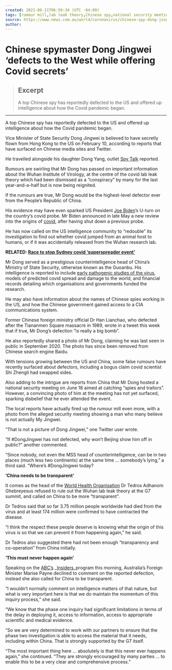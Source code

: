 ```yaml
---
created: 2021-06-21T06:59:34 (UTC -04:00)
tags: [rumour mill,lab leak theory,Chinese spy,national security meeting,Zero,Agence France Presse,Hubei,lab leak,Medical staff members,intelligence community,security meeting,communications system,Marise Payne,Dong Yang,United States of America,Asia,prestigious counterintelligence head,China,Chinese spymaster,exhibition centre,inquiry process,North America,Joe Biden,foreign ministry official,Kate Schneider,World Health Organisation Dr Tedros Adhanom Ghebreyesus,P4 laboratory,Wuhan,Central Intelligence Agency,research lab,Chinese media sites,Eastern Asia,Northern America,America,Shi Zhengli,Tedros,Wuhan,top Chinese spy,Chinese search engine,staff member rests,alleged security meeting,reignites lab,Su]
source: https://www.news.com.au/world/coronavirus/chinese-spy-dong-jingwei-defects-to-the-west-while-offering-covid-secrets/news-story/d61277b586d043c6942bcce7b8b70d44
author: 
---
```


# Chinese spymaster Dong Jingwei ‘defects to the West while offering Covid secrets’

> ## Excerpt
> A top Chinese spy has reportedly defected to the US and offered up intelligence about how the Covid pandemic began.

---
A top Chinese spy has reportedly defected to the US and offered up intelligence about how the Covid pandemic began.

Vice Minister of State Security Dong Jingwei is believed to have secretly flown from Hong Kong to the US on February 10, according to reports that have surfaced on Chinese media sites and Twitter.

He travelled alongside his daughter Dong Yang, outlet [Spy Talk](https://www.spytalk.co/p/high-level-chinese-defection-rumored) reported.

Rumours are swirling that Mr Dong has passed on important information about the Wuhan Institute of Virology, at the centre of the covid lab leak theory which had been dismissed as a “conspiracy” by many for the last year-and-a-half but is now being reignited.

If the rumours are true, Mr Dong would be the highest-level defector ever from the People’s Republic of China.

His evidence may have even sparked US President [Joe Biden](https://www.news.com.au/topics/joe-biden)’s U-turn on the country’s covid probe. Mr Biden announced in late May a new review into the origins of [covid](https://www.news.com.au/national/nsw-act/news/two-new-cases-recorded-as-nsw-extends-masks-restrictions/news-story/418e784d06097ff7d0019add6378f3d8), after having shut down a previous probe.

He has now called on the US intelligence community to “redouble” its investigation to find out whether covid jumped from an animal host to humans, or if it was accidentally released from the Wuhan research lab.

**RELATED: [Race to stop Sydney covid ‘superspreader event’](https://www.news.com.au/world/coronavirus/australia/race-to-avoid-sydney-superspreader-event-as-eastern-suburbs-covid-cluster-grows-to-nine-cases/news-story/9d5e539c97d6c71576e5caa4314f5ebf)**

Mr Dong served as a prestigious counterintelligence head of China’s Ministry of State Security, otherwise known as the Guoanbu. His intelligence is reported to include [early pathogenic studies of the virus](https://twitter.com/BryanDeanWright/status/1405879302395203587/photo/1), models of predicted covid spread and damage to the world, and financial records detailing which organisations and governments funded the research.

He may also have information about the names of Chinese spies working in the US, and how the Chinese government gained access to a CIA communications system.

Former Chinese foreign ministry official Dr Han Lianchao, who defected after the Tiananmen Square massacre in 1989, wrote in a tweet this week that if true, Mr Dong’s defection “is really a big bomb”.

He also reportedly shared a photo of Mr Dong, claiming he was last seen in public in September 2020. The photo has since been removed from Chinese search engine Baidu.

With tensions growing between the US and China, some false rumours have recently surfaced about defectors, including a bogus claim covid scientist Shi Zhengli had swapped sides.

Also adding to the intrigue are reports from China that Mr Dong hosted a national security meeting on June 18 aimed at catching “spies and traitors”. However, a convincing photo of him at the meeting has not yet surfaced, sparking disbelief that he ever attended the event.

The local reports have actually fired up the rumour mill even more, with a photo from the alleged security meeting showing a man who many believe is not actually My Jingwei.

“That is not a picture of Dong Jingwei,” one Twitter user wrote.

“If #DongJingwei has not defected, why won’t Beijing show him off in public?” another commented.

“Since nobody, not even the MSS head of counterintelligence, can be in two places (much less two continents) at the same time … somebody’s lying,” a third said. “Where’s #DongJingwei today?

**‘China needs to be transparent’**

It comes as the head of the [World Health Organisation](https://www.news.com.au/world/asia/who-chief-says-wuhan-covid-lab-leak-theory-cant-be-ruled-out/news-story/f91bd0edaf89dd389d3941e349765187) Dr Tedros Adhanom Ghebreyesus refused to rule out the Wuhan lab leak theory at the G7 summit, and called on China to be more “transparent”.

Dr Tedros said that so far 3.75 million people worldwide had died from the virus and at least 174 million were confirmed to have contracted the disease.

“I think the respect these people deserve is knowing what the origin of this virus is so that we can prevent it from happening again,” he said.

Dr Tedros also suggested there had not been enough “transparency and co-operation” from China initially.

**‘This must never happen again’**

Speaking on the [ABC’s](https://iview.abc.net.au/show/insiders/series/0/video/NC2109V020S00) _[Insiders](https://iview.abc.net.au/show/insiders/series/0/video/NC2109V020S00)_program this morning, Australia’s Foreign Minister Marise Payne declined to comment on the reported defection, instead she also called for China to be transparent.

“I wouldn’t normally comment on intelligence matters of that nature, but what is very important here is that we do maintain the momentum of this inquiry process,” she said.

“We know that the phase one inquiry had significant limitations in terms of the delay in deploying it, access to information, access to appropriate scientific and medical evidence.

“So we are very determined to work with our partners to ensure that the phase two investigation is able to access the material that it needs, including within China. That is strongly supported by the G7 itself.

“The most important thing here … absolutely is that this never ever happens again,” she continued. “They are strongly encouraged by many parties … to enable this to be a very clear and comprehensive process.”
